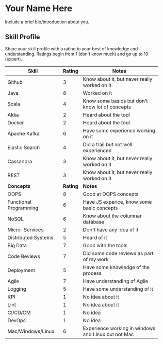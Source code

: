 # Your Name Here
Include a brief bio/introduction about you.

## Skill Profile
Share your skill profile with a rating to your best of knowledge and understanding. Ratings begin from 1 (don't know much) and go up to 10 (expert).

| Skill | Rating | Notes |
|----- | ------ | -----  |
| Github | 3 | Know about it, but never really worked on it |
| Java | 8 | Worked on it |
| Scala | 4 | Know some basics but don't know lot of concepts |
| Akka | 2 | Heard about the tool |
| Docker | 2 | Heard about the tool |
| Apache Kafka | 6 | Have some experience working on it |
| Elastic Search | 4 | Did a trail but not well experienced |
| Cassandra | 3 | Know about it, but never really worked on it |
| REST | 3 | Know about it, but never really worked on it |
| **Concepts** | **Rating** | **Notes** |
| OOPS | 8 | Good at OOPS concepts |
| Functional Programming | 6 | Have JS experice, know some basic concepts |
| NoSQL | 6 | Know about the columnar database |
| Micro-Services | 2 | Don't have any idea of it |
| Distributed Systems | 5 | Heard of it |
| Big Data | 7 | Good with the tools. |
| Code Reviews | 7 | Did some code reviews as part of my work |
| Deployment | 5 | Have some knowledge of the process |
| Agile | 7 | Have understanding of Agile |
| Logging | 5 | Have some understanding of it |
| KPI | 1| No idea about it |
| Lint | 1 | No idea about it |
| CI/CD/CM | 1 | No idea |
| DevOps | 1 | No idea |
| Mac/Windows/Linux | 6 | Experience working in windows and Linux but not Mac |
